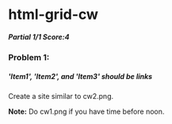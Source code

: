 # html-grid-cw
##### Partial 1/1 Score:4
### Problem 1:
##### 'Item1', 'Item2', and 'Item3' should be links
Create a site similar to cw2.png.

<strong>Note:</strong> Do cw1.png if you have time before noon.
